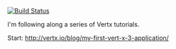 [![Build Status](https://travis-ci.org/marcopaga/first-vertx.svg?branch=master)](https://travis-ci.org/marcopaga/first-vertx)

I'm following along a series of Vertx tutorials.

Start: http://vertx.io/blog/my-first-vert-x-3-application/

